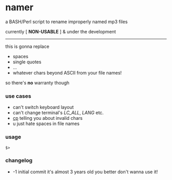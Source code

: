 namer
=====

a BASH/Perl script to rename improperly named mp3 files

currently [ **NON-USABLE** ] &amp; under the development

---

this is gonna replace
* spaces
* single quotes
* ...
* whatever chars beyond ASCII
from your file names!

so there's **no** warranty though

### use cases

* can't switch keyboard layout
* can't change terminal's *LC_ALL*, *LANG* etc.
* [cp](http://www.gnu.org/software/coreutils/manual/html_node/cp-invocation.html) telling you about invalid chars
* u just hate spaces in file names

### usage

```$> ```

### changelog

* -1
initial commit
it's almost 3 years old
you better don't wanna use it!


